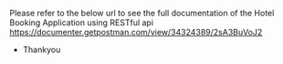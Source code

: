 Please refer to the below url to see the full documentation of the Hotel Booking Application using RESTful api
https://documenter.getpostman.com/view/34324389/2sA3BuVoJ2

- Thankyou